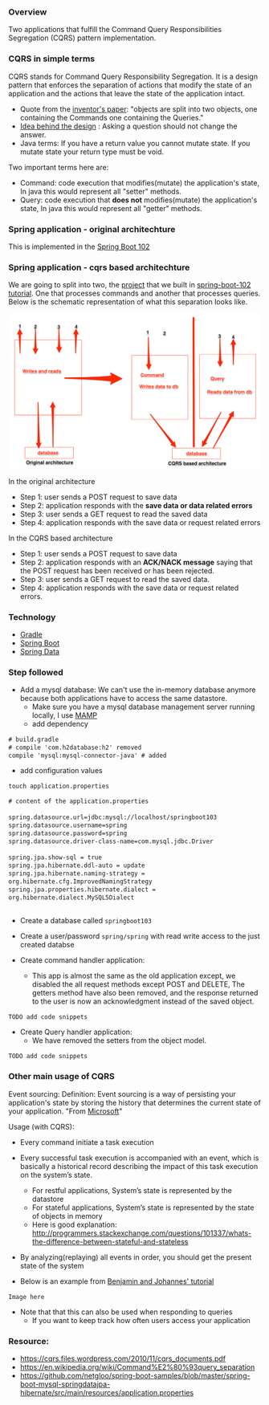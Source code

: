 ### Overview
Two applications that fulfill the Command Query Responsibilities Segregation (CQRS) pattern implementation.

### CQRS in simple terms
  CQRS stands for Command Query Responsibility Segregation. It is a design pattern that enforces the separation of actions that modify the state of an application and the actions that leave the state of the application intact.
* Quote from the [inventor's paper](https://cqrs.files.wordpress.com/2010/11/cqrs_documents.pdf): "objects are split into two objects, one containing the Commands one containing the Queries."
* [Idea behind the design](https://en.wikipedia.org/wiki/Command%E2%80%93query_separation) : Asking a question should not change the answer.
* Java terms:  If you have a return value you cannot mutate state. If you mutate state your return type must be void.

Two important terms here are:
* Command: code execution that modifies(mutate) the application's state, In java this would represent all "setter" methods.
* Query: code execution that **does not** modifies(mutate) the application's state, In java this would represent all "getter" methods.

### Spring application - original architechture 
This is implemented in the [Spring Boot 102](http://fuse-mars.github.io/spring-boot-102)

### Spring application - cqrs based architechture
We are going to split into two, the [project](https://github.com/fuse-mars/spring-boot-102) that we built in [spring-boot-102 tutorial](). One that processes commands and another that processes queries. Below is the schematic representation of what this separation looks like.

![Architecture schema](https://raw.githubusercontent.com/fuse-mars/spring-boot-103/master/tutorial-resource/architecture-schema.png)

In the original architecture
* Step 1: user sends a POST request to save data
* Step 2: application responds with the **save data or data related errors**
* Step 3: user sends a GET request to read the saved data
* Step 4: application responds with the save data or request related errors 

In the CQRS based architecture
* Step 1: user sends a POST request to save data
* Step 2: application responds with an **ACK/NACK message** saying that the POST request has been received or has been rejected.
* Step 3: user sends a GET request to read the saved data.
* Step 4: application responds with the save data or request related errors.

### Technology
* [Gradle](https://gradle.org/)
* [Spring Boot](http://projects.spring.io/spring-boot/)
* [Spring Data](http://projects.spring.io/spring-data/)

### Step followed
* Add a mysql database:  We can't use the in-memory database anymore because both applications have to access the same datastore.
  * Make sure you have a mysql database management server running locally, I use [MAMP](https://www.mamp.info/en/) 
  * add dependency 
```
# build.gradle
# compile 'com.h2database:h2' removed
compile 'mysql:mysql-connector-java' # added
```
  * add configuration values
```
touch application.properties
```
```
# content of the application.properties

spring.datasource.url=jdbc:mysql://localhost/springboot103
spring.datasource.username=spring
spring.datasource.password=spring
spring.datasource.driver-class-name=com.mysql.jdbc.Driver

spring.jpa.show-sql = true
spring.jpa.hibernate.ddl-auto = update
spring.jpa.hibernate.naming-strategy = org.hibernate.cfg.ImprovedNamingStrategy
spring.jpa.properties.hibernate.dialect = org.hibernate.dialect.MySQL5Dialect


```
  * Create a database called `springboot103`
  * Create a user/password `spring/spring` with read write access to the just created databse

* Create command handler application: 
  * This app is almost the same as the old application except, we disabled the all request methods except POST and DELETE,  The getters method have also been removed, and the response returned to the user is now an acknowledgment instead of the saved object.

```
TODO add code snippets
```

* Create Query handler application: 
  * We have removed the setters from the object model. 

```
TODO add code snippets
```

### Other main usage of CQRS
Event sourcing: 
Definition: Event sourcing is a way of persisting your application's state by storing the history that determines the current state of your application. "From [Microsoft](https://msdn.microsoft.com/en-us/library/jj591559.aspx)"

Usage (with CQRS):
* Every command initiate a task execution
* Every successful task execution is accompanied with an event, which is basically a historical record describing the impact of this task execution on the system’s state.
  * For restful applications, System’s state is represented by the datastore
  * For stateful applications, System’s state is represented by the state of objects in memory
  * Here is good explanation: http://programmers.stackexchange.com/questions/101337/whats-the-difference-between-stateful-and-stateless

* By analyzing(replaying) all events in order, you should get the present state of the system
* Below is an example from [Benjamin and Johannes' tutorial](https://ookami86.github.io/event-sourcing-in-practice)
```
Image here
```
* Note that that this can also be used when responding to queries
  * If you want to keep track how often users access your application


### Resource:
* https://cqrs.files.wordpress.com/2010/11/cqrs_documents.pdf
* https://en.wikipedia.org/wiki/Command%E2%80%93query_separation
* https://github.com/netgloo/spring-boot-samples/blob/master/spring-boot-mysql-springdatajpa-hibernate/src/main/resources/application.properties
